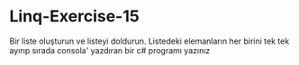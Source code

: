 # Linq-Exercise-15
Bir liste oluşturun ve listeyi doldurun. Listedeki elemanların her birini tek tek ayırıp sırada consola' yazdıran
bir c# programı yazınız